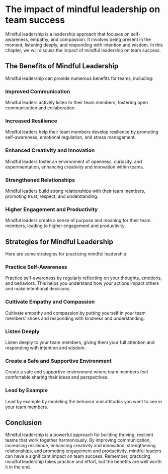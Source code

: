 The impact of mindful leadership on team success
=============================================================================================

Mindful leadership is a leadership approach that focuses on self-awareness, empathy, and compassion. It involves being present in the moment, listening deeply, and responding with intention and wisdom. In this chapter, we will discuss the impact of mindful leadership on team success.

The Benefits of Mindful Leadership
----------------------------------

Mindful leadership can provide numerous benefits for teams, including:

### Improved Communication

Mindful leaders actively listen to their team members, fostering open communication and collaboration.

### Increased Resilience

Mindful leaders help their team members develop resilience by promoting self-awareness, emotional regulation, and stress management.

### Enhanced Creativity and Innovation

Mindful leaders foster an environment of openness, curiosity, and experimentation, enhancing creativity and innovation within teams.

### Strengthened Relationships

Mindful leaders build strong relationships with their team members, promoting trust, respect, and understanding.

### Higher Engagement and Productivity

Mindful leaders create a sense of purpose and meaning for their team members, leading to higher engagement and productivity.

Strategies for Mindful Leadership
---------------------------------

Here are some strategies for practicing mindful leadership:

### Practice Self-Awareness

Practice self-awareness by regularly reflecting on your thoughts, emotions, and behaviors. This helps you understand how your actions impact others and make intentional decisions.

### Cultivate Empathy and Compassion

Cultivate empathy and compassion by putting yourself in your team members' shoes and responding with kindness and understanding.

### Listen Deeply

Listen deeply to your team members, giving them your full attention and responding with intention and wisdom.

### Create a Safe and Supportive Environment

Create a safe and supportive environment where team members feel comfortable sharing their ideas and perspectives.

### Lead by Example

Lead by example by modeling the behavior and attitudes you want to see in your team members.

Conclusion
----------

Mindful leadership is a powerful approach for building thriving, resilient teams that work together harmoniously. By improving communication, increasing resilience, enhancing creativity and innovation, strengthening relationships, and promoting engagement and productivity, mindful leaders can have a significant impact on team success. Remember, practicing mindful leadership takes practice and effort, but the benefits are well worth it in the end.
